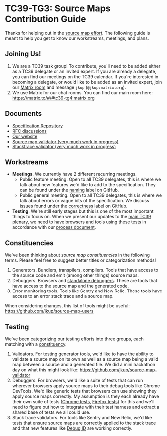 # TC39-TG3: Source Maps Contribution Guide

Thanks for helping out in the [source map effort](https://ecma-international.org/task-groups/tc39-tg4/). The following guide is meant to help you get to know our workstreams, meetings, and plans.

## Joining Us!

1. We are a TC39 task group! To contribute, you'll need to be added either as a TC39 delegate or an invited expert. If you are already a delegate, you can find our meetings on the TC39 calendar. If you're interested in becoming a delegate, or would like to be added as an invited expert, join our [Matrix room](https://matrix.to/#/#tc39-tg4:matrix.org) and message `jkup` (`@jkup:matrix.org`).
2. We use Matrix for our chat rooms. You can find our main room here: https://matrix.to/#/#tc39-tg4:matrix.org

## Documents

- [Specification Repository](https://github.com/tc39/source-map-spec)
- [RFC discussions](https://github.com/tc39/source-map-rfc)
- [Our website](https://source-map.github.io/)
- [Source map validator (very much work in progress)](https://github.com/jkup/source-map-validator)
- [Stacktrace validator (very much work in progress)](https://github.com/jkup/source-map-stacktrace-validator)

## Workstreams

- **Meetings**. We currently have 2 different recurring meetings.
  - Public feature meeting. Open to all TC39 delegates, this is where we talk about new features we'd like to add to the specification. They can be found under the [naming](https://github.com/tc39/source-map-rfc/issues?q=is%3Aopen+is%3Aissue+label%3A%22Workstream%3A+Naming%22) label on GitHub.
  - Public general meeting. Open to all TC39 delegates, this is where we talk about errors or vague bits of the specification. We discuss issues found under the [correctness](https://github.com/tc39/source-map-rfc/issues?q=is%3Aopen+is%3Aissue+label%3A%22Workstream%3A+Correctness%22+) label on GitHub.
- **Testing**. We're still early stages but this is one of the most important things to focus on. When we present our updates to the [main TC39 plenary](https://github.com/tc39/agendas#agendas), we need to have browsers and tools using these tests in accordance with our [process document](https://github.com/tc39/source-map-rfc/blob/main/PROCESS.md).

## Constituencies

We've been thinking about _source map constituencies_ in the following terms. Please feel free to suggest better titles or categorization methods!

1. Generators. Bundlers, transpilers, compilers. Tools that have access to the source code and emit (among other things) source maps.
2. Debuggers. Browsers and [standalone debuggers](https://www.replay.io/). These are tools that have access to the source map and the generated code.
3. Error monitoring tools. Tools like Sentry and New Relic. These tools have access to an error stack trace and a source map.

When considering changes, this list of tools might be useful: https://github.com/jkup/source-map-users

## Testing

We've been categorizing our testing efforts into three groups, each matching with a [constituency](#constituencies).

1. Validators. For testing generator tools, we'd like to have the ability to validate a source map on its own as well as a source map being a valid map between a source and a generated file. We did a mini hackathon day on what this might look like: https://github.com/jkup/source-map-validator
2. Debuggers. For browsers, we'd like a suite of tests that can run wherever browsers apply source maps to their debug tools like Chrome DevTools. We'd like generic tests that browsers can use showing they apply source maps correctly. My assumption is they each already have their own suite of tests ([Chrome tests](https://github.com/ChromeDevTools/devtools-frontend/blob/main/test/e2e/sources/sourcemap_test.ts), [Firefox tests](https://github.com/mozilla/source-map/tree/master/test)) for this and we'll need to figure out how to integrate with their test harness and extract a shared base of tests we all could use.
3. Stack trace validators. For tools like Sentry and New Relic, we'd like tests that ensure source maps are correctly applied to the stack trace and that new features like [Debug ID](https://github.com/tc39/source-map-rfc/blob/main/proposals/debug-id.md) are working correctly.
